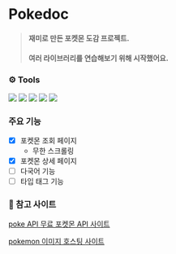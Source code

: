 # Pokedoc
> #### 재미로 만든 포켓몬 도감 프로젝트.
> #### 여러 라이브러리를 연습해보기 위해 시작했어요.
> 


### ⚙️ Tools
<p>
<img src="https://img.shields.io/badge/React-61DAFB?style=flat-square&logo=React&logoColor=black"/>
<img src="https://img.shields.io/badge/Next.js-000000?style=flat-square&logo=Next.js&logoColor=white"/>
<img src="https://img.shields.io/badge/Typescript-3178C6?style=flat-square&logo=Typescript&logoColor=white"/>
<img src="https://img.shields.io/badge/Tailwind CSS-06B6D4?style=flat-square&logo=Tailwind CSS&logoColor=white"/>
<img src="https://img.shields.io/badge/React query-FF4154?style=flat-square&logo=React query&logoColor=white"/> 
</p>

### 주요 기능
* [x] 포켓몬 조회 페이지
  *  무한 스크롤링 
* [x] 포켓몬 상세 페이지
* [ ] 다국어 기능
* [ ] 타입 태그 기능

### 📄 참고 사이트
[poke API 무료 포켓몬 API 사이트
](https://pokeapi.co/docs/v2)

[pokemon 이미지 호스팅 사이트](https://github.com/PokeAPI/sprites)
